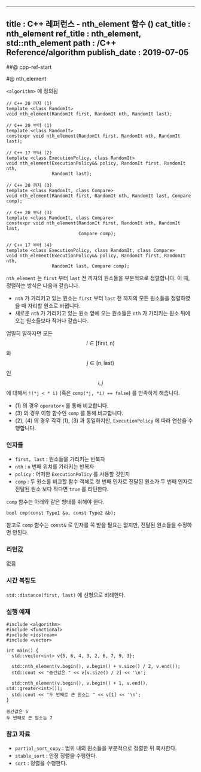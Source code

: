 ----------------
title : C++ 레퍼런스 - nth_element 함수 (<algorithm>)
cat_title : nth_element
ref_title : nth_element, std::nth_element
path : /C++ Reference/algorithm
publish_date : 2019-07-05
----------------

##@ cpp-ref-start

#@ nth_element

`<algorithm>` 에 정의됨

```cpp-formatted
// C++ 20 까지 (1)
template <class RandomIt>
void nth_element(RandomIt first, RandomIt nth, RandomIt last);

// C++ 20 부터 (1)
template <class RandomIt>
constexpr void nth_element(RandomIt first, RandomIt nth, RandomIt last);

// C++ 17 부터 (2)
template <class ExecutionPolicy, class RandomIt>
void nth_element(ExecutionPolicy&& policy, RandomIt first, RandomIt nth,
                 RandomIt last);

// C++ 20 까지 (3)
template <class RandomIt, class Compare>
void nth_element(RandomIt first, RandomIt nth, RandomIt last, Compare comp);

// C++ 20 부터 (3)
template <class RandomIt, class Compare>
constexpr void nth_element(RandomIt first, RandomIt nth, RandomIt last,
                           Compare comp);

// C++ 17 부터 (4)
template <class ExecutionPolicy, class RandomIt, class Compare>
void nth_element(ExecutionPolicy&& policy, RandomIt first, RandomIt nth,
                 RandomIt last, Compare comp);
```

`nth_element` 는 `first` 부터 `last` 전 까지의 원소들을 부분적으로 정렬합니다. 이 때, 정렬하는 방식은 다음과 같습니다.

* `nth` 가 가리키고 있는 원소는 `first` 부터 `last` 전 까지의 모든 원소들을 정렬하였을 때 자리할 원소로 바뀝니다.
* 새로운 `nth` 가 가리키고 있는 원소 앞에 오는 원소들은 `nth` 가 가리키는 원소 뒤에 오는 원소들보다 작거나 같습니다.

엄밀히 말하자면 모든 $$i \in [\text{first}, \text{n})$$ 와 $$j \in [\text{n}, \text{last})$$ 인 $$i, j$$ 에 대해서 `!(*j < * i)` (혹은 `comp(*j, *i) == false`) 를 만족하게 해줍니다.

* (1) 의 경우 `operator<` 를 통해 비교합니다.
* (3) 의 경우 이항 함수인 `comp` 를 통해 비교합니다.
* (2), (4) 의 경우 각각 (1), (3) 과 동일하지만, `ExecutionPolicy` 에 따라 연산을 수행합니다.

### 인자들

* `first, last`	: 원소들을 가리키는 반복자
* `nth`	: `n` 번째 위치를 가리키는 반복자
* `policy` : 어떠한 `ExecutionPolicy` 를 사용할 것인지
* `comp` : 두 원소를 비교할 함수 객체로 첫 번째 인자로 전달된 원소가 두 번째 인자로 전달된 원소 보다 작다면 `true` 를 리턴한다.

`comp` 함수는 아래와 같은 형태를 취해야 한다.

```cpp-formatted
bool cmp(const Type1 &a, const Type2 &b);
```

참고로 `comp` 함수는 `const&` 로 인자를 꼭 받을 필요는 없지만, 전달된 원소들을 수정하면 안된다.

### 리턴값

없음

### 시간 복잡도

`std::distance(first, last)` 에 선형으로 비례한다.

### 실행 예제

```cpp-formatted
#include <algorithm>
#include <functional>
#include <iostream>
#include <vector>

int main() {
  std::vector<int> v{5, 6, 4, 3, 2, 6, 7, 9, 3};

  std::nth_element(v.begin(), v.begin() + v.size() / 2, v.end());
  std::cout << "중간값은 " << v[v.size() / 2] << '\n';

  std::nth_element(v.begin(), v.begin() + 1, v.end(), std::greater<int>());
  std::cout << "두 번째로 큰 원소는 " << v[1] << '\n';
}
```

```exec
중간값은 5
두 번째로 큰 원소는 7
```

### 참고 자료

* `partial_sort_copy` : 범위 내의 원소들을 부분적으로 정렬한 뒤 복사한다.
* `stable_sort` : 안정 정렬을 수행한다.
* `sort` : 정렬을 수행한다.